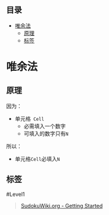 <!-- START doctoc generated TOC please keep comment here to allow auto update -->
<!-- DON'T EDIT THIS SECTION, INSTEAD RE-RUN doctoc TO UPDATE -->
## 目录

- [唯余法](#%E5%94%AF%E4%BD%99%E6%B3%95)
  - [原理](#%E5%8E%9F%E7%90%86)
  - [标签](#%E6%A0%87%E7%AD%BE)

<!-- END doctoc generated TOC please keep comment here to allow auto update -->

# 唯余法

## 原理

因为：
- 单元格` Cell`
	- 必需填入一个数字
	- 可填入的数字只有`N`

所以：
- 单元格`Cell`必填入`N`

## 标签

#Level1

> [SudokuWiki.org - Getting Started](https://www.sudokuwiki.org/Getting_Started)
